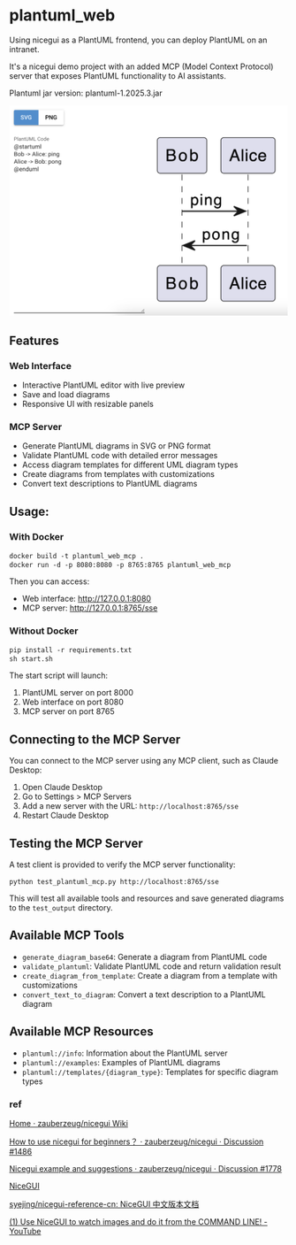 # plantuml_web
Using nicegui as a PlantUML frontend, you can deploy PlantUML on an intranet.

It's a nicegui demo project with an added MCP (Model Context Protocol) server that exposes PlantUML functionality to AI assistants.

Plantuml jar version: plantuml-1.2025.3.jar

![demo](https://github.com/2niuhe/plantuml_web/blob/main/demo_img/demo.png)

## Features

### Web Interface
- Interactive PlantUML editor with live preview
- Save and load diagrams
- Responsive UI with resizable panels

### MCP Server
- Generate PlantUML diagrams in SVG or PNG format
- Validate PlantUML code with detailed error messages
- Access diagram templates for different UML diagram types
- Create diagrams from templates with customizations
- Convert text descriptions to PlantUML diagrams

## Usage:

### With Docker

```shell
docker build -t plantuml_web_mcp .
docker run -d -p 8080:8080 -p 8765:8765 plantuml_web_mcp
```

Then you can access:
- Web interface: http://127.0.0.1:8080
- MCP server: http://127.0.0.1:8765/sse

### Without Docker

```shell
pip install -r requirements.txt
sh start.sh
```

The start script will launch:
1. PlantUML server on port 8000
2. Web interface on port 8080
3. MCP server on port 8765

## Connecting to the MCP Server

You can connect to the MCP server using any MCP client, such as Claude Desktop:

1. Open Claude Desktop
2. Go to Settings > MCP Servers
3. Add a new server with the URL: `http://localhost:8765/sse`
4. Restart Claude Desktop

## Testing the MCP Server

A test client is provided to verify the MCP server functionality:

```shell
python test_plantuml_mcp.py http://localhost:8765/sse
```

This will test all available tools and resources and save generated diagrams to the `test_output` directory.

## Available MCP Tools

- `generate_diagram_base64`: Generate a diagram from PlantUML code
- `validate_plantuml`: Validate PlantUML code and return validation result
- `create_diagram_from_template`: Create a diagram from a template with customizations
- `convert_text_to_diagram`: Convert a text description to a PlantUML diagram

## Available MCP Resources

- `plantuml://info`: Information about the PlantUML server
- `plantuml://examples`: Examples of PlantUML diagrams
- `plantuml://templates/{diagram_type}`: Templates for specific diagram types

### ref

[Home · zauberzeug/nicegui Wiki](https://github.com/zauberzeug/nicegui/wiki)

[How to use nicegui for beginners？ · zauberzeug/nicegui · Discussion #1486](https://github.com/zauberzeug/nicegui/discussions/1486)

[Nicegui example and suggestions · zauberzeug/nicegui · Discussion #1778](https://github.com/zauberzeug/nicegui/discussions/1778)

[NiceGUI](https://nicegui.io/documentation)

[syejing/nicegui-reference-cn: NiceGUI 中文版本文档](https://github.com/syejing/nicegui-reference-cn?tab=readme-ov-file)

[(1) Use NiceGUI to watch images and do it from the COMMAND LINE! - YouTube](https://www.youtube.com/watch?v=eq0k642zQQ8)
